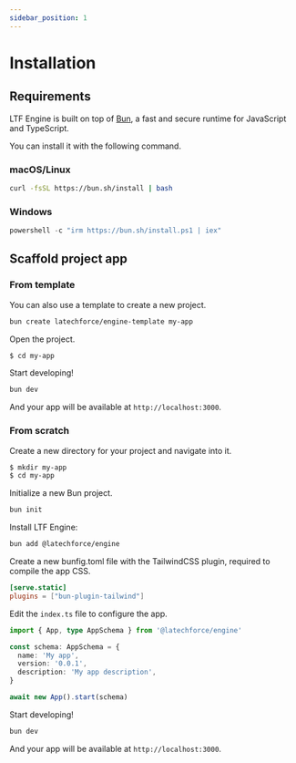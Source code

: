 ```yaml
---
sidebar_position: 1
---
```


# Installation

## Requirements

LTF Engine is built on top of [Bun](https://bun.sh/), a fast and secure runtime for JavaScript and TypeScript.

You can install it with the following command.

### macOS/Linux

```bash
curl -fsSL https://bun.sh/install | bash
```

### Windows

```powershell
powershell -c "irm https://bun.sh/install.ps1 | iex"
```

## Scaffold project app

### From template

You can also use a template to create a new project.

```bash
bun create latechforce/engine-template my-app
```

Open the project.

```bash
$ cd my-app
```

Start developing!

```bash
bun dev
```

And your app will be available at `http://localhost:3000`.

### From scratch

Create a new directory for your project and navigate into it.

```bash
$ mkdir my-app
$ cd my-app
```

Initialize a new Bun project.

```bash
bun init
```

Install LTF Engine:

```bash
bun add @latechforce/engine
```

Create a new bunfig.toml file with the TailwindCSS plugin, required to compile the app CSS.

```toml title="bunfig.toml"
[serve.static]
plugins = ["bun-plugin-tailwind"]
```

Edit the `index.ts` file to configure the app.

```ts title="index.ts"
import { App, type AppSchema } from '@latechforce/engine'

const schema: AppSchema = {
  name: 'My app',
  version: '0.0.1',
  description: 'My app description',
}

await new App().start(schema)
```

Start developing!

```bash
bun dev
```

And your app will be available at `http://localhost:3000`.
